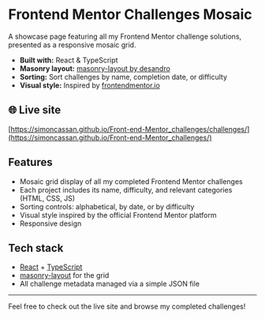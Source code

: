 # Frontend Mentor Challenges Mosaic

A showcase page featuring all my Frontend Mentor challenge solutions, presented as a responsive mosaic grid.

- **Built with:** React & TypeScript
- **Masonry layout:** [masonry-layout by desandro](https://masonry.desandro.com/)
- **Sorting:** Sort challenges by name, completion date, or difficulty
- **Visual style:** Inspired by [frontendmentor.io](https://www.frontendmentor.io/)

## 🌐 Live site

[https://simoncassan.github.io/Front-end-Mentor_challenges/challenges/](https://simoncassan.github.io/Front-end-Mentor_challenges/)

## Features

- Mosaic grid display of all my completed Frontend Mentor challenges
- Each project includes its name, difficulty, and relevant categories (HTML, CSS, JS)
- Sorting controls: alphabetical, by date, or by difficulty
- Visual style inspired by the official Frontend Mentor platform
- Responsive design

## Tech stack

- [React](https://react.dev/) + [TypeScript](https://www.typescriptlang.org/)
- [masonry-layout](https://masonry.desandro.com/) for the grid
- All challenge metadata managed via a simple JSON file

---

Feel free to check out the live site and browse my completed challenges!

